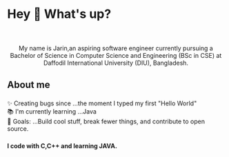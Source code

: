 <h1 align="left">Hey 👋 What's up?</h1>

###

<br clear="both">

<p align="center">My name is Jarin,an aspiring software engineer currently pursuing a Bachelor of Science in Computer Science and Engineering (BSc in CSE) at Daffodil International University (DIU), Bangladesh.</p>

###

<h2 align="left">About me</h2>

###

<p align="left">✨ Creating bugs since ...the moment I typed my first "Hello World"<br>📚 I'm currently learning ...Java<br>🎯 Goals: ...Build cool stuff, break fewer things, and contribute to open source.</p>

###

<h4 align="left">I code with C,C++ and learning JAVA.</h4>

###

